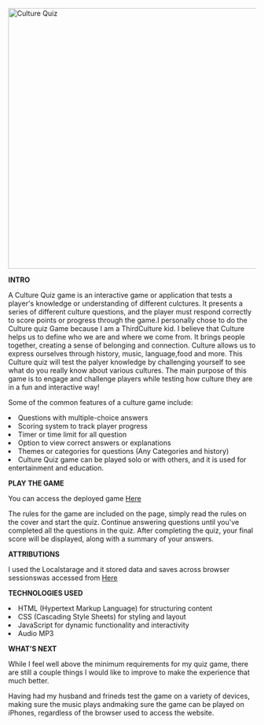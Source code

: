 <img width="529" alt="Culture Quiz " src="https://github.com/Zawadi2/Culture-Quiz-Game/assets/171863251/1a6a29d6-6a14-4ac3-8920-db672a94d022">


**INTRO**

A Culture Quiz game is an interactive game or application that tests a player's knowledge or understanding of different culctures. It presents a series of different culture questions, and the player must respond correctly to score points or progress through the game.I personally chose to do the Culture quiz Game because I am a ThirdCulture kid. I believe that Culture helps us to define who we are and where we come from. It brings people together, creating a sense of belonging and connection. Culture allows us to express ourselves through history, music, language,food and more. This Culture quiz will test the palyer knowledge by challenging yourself to see what do you really know about various cultures.
The main purpose of this game is to engage and challenge players while testing how culture they are in a fun and interactive way! 

Some of the common features of a culture game include:

<li>Questions with multiple-choice answers</li>
<li>Scoring system to track player progress</li>
<li>Timer or time limit for all question</li>
<li>Option to view correct answers or explanations</li>
<li>Themes or categories for questions (Any Categories and history)</li>
<li> Culture Quiz game can be played solo or with others, and it is used for entertainment and education.</li>   



**PLAY THE GAME**

You can access the deployed game <a href="https://zawadi2.github.io/Culture-Quiz-Game/">Here</a> 

The rules for the game are included on the page, simply read the rules on the cover and start the quiz. Continue answering questions until you've completed all the questions in the quiz. After completing the quiz, your final score will be displayed, along with a summary of your answers.

**ATTRIBUTIONS**

I used the Localstarage and it stored data and saves across browser sessionswas accessed from <a href="https://developer.mozilla.org/en-US/docs/Web/API/Window/localStorage.">Here</a>  


**TECHNOLOGIES USED**

<li>HTML (Hypertext Markup Language) for structuring content</li>
<li>CSS (Cascading Style Sheets) for styling and layout</li>
<li>JavaScript for dynamic functionality and interactivity</li>
<li>Audio MP3 </li>

**WHAT’S NEXT**

While I feel well above the minimum requirements for my quiz game, there are still a couple things I would like to improve to make the experience that much better.

Having had my husband and frineds test the game on a variety of devices, making sure the music plays andmaking sure the game can be played on iPhones, regardless of the browser used to access the website.
